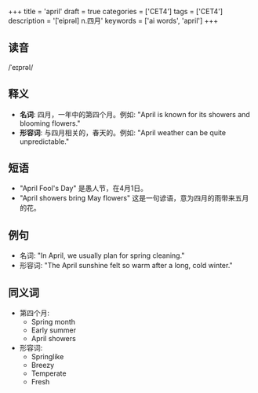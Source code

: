 +++
title = 'april'
draft = true
categories = ['CET4']
tags = ['CET4']
description = '[ˈeiprəl] n.四月'
keywords = ['ai words', 'april']
+++

## 读音
/ˈeɪprəl/

## 释义
- **名词**: 四月，一年中的第四个月。例如: "April is known for its showers and blooming flowers."
- **形容词**: 与四月相关的，春天的。例如: "April weather can be quite unpredictable."

## 短语
- "April Fool's Day" 是愚人节，在4月1日。
- "April showers bring May flowers" 这是一句谚语，意为四月的雨带来五月的花。

## 例句
- 名词: "In April, we usually plan for spring cleaning."
- 形容词: "The April sunshine felt so warm after a long, cold winter."

## 同义词
- 第四个月: 
    - Spring month
    - Early summer
    - April showers
- 形容词:
    - Springlike
    - Breezy
    - Temperate
    - Fresh
